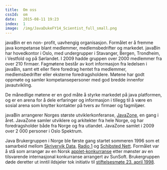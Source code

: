 ```yaml
---
title:  Om oss
cssId:  om
date:   2015-08-11 19:23
index:  1
image:  /img/JavaDukeFY14_Scientist_full_small.png
---
```


 javaBin er en non- profit, uavhengig organisasjon. Formålet er å fremme java kompetanse blant medlemmer, medlemsbedrifter og markedet. javaBin har hovedkontor i Oslo, med undergrupper i Stavanger, Bergen, Trondheim, i Vestfold og på Sørlandet. I 2009 hadde gruppen over 2000 medlemmer fra over 210 firmaer. 
 Fagmøtene består av kort informasjon fra ledelsen i javaBin, samt ett eller flere foredrag hentet fra medlemmer, medlemsbedrifter eller eksterne foredragsholdere. Møtene har godt oppmøte og samler kompetansepersoner med god bredde innenfor javautvikling.
 
 De månedlige møtene er en god måte å styrke markedet på java platformen, og er en arena for å dele erfaringer og informasjon i tillegg til å være en sosial arena som knytter kontakter på tvers av firmaer og fagmiljøer.
 
 javaBin arrangerer Norges største utviklerkonferanse, [JavaZone](http://www.javazone.no/), en gang i året. JavaZone samler utviklere og arkitekter fra hele Norge, og har foredragsholder både fra Norge og fra utlandet. JavaZone samlet i 2009 over 2 000 personer i Oslo Spektrum.
 
 Java Brukergruppen i Norge ble første gang startet sommeren 1996 som et samarbeid mellom [Skrivervik Data](http://web.archive.org/web/19961114171337/http://www.sdata.no/), [Radio 1](http://www.radio1.no/) og [Schibsted Nett](http://web.archive.org/web/19961113062732/http://www0.sn.no/). Formålet var å stå som arrangør av en Norsk [applet-konkurranse](http://web.archive.org/web/19970619020307/www.java.no/javaBIN/nytt.html#nr9) etter mønster av en tilsvarende internasjonal konkurranse arrangert av SunSoft. Brukergruppen døde deretter ut inntil ildsjeler tok initiativ til [stiftelsesmøte 23. april 1998](http://www4.java.no/web/show.do?implId=14&articleid=296).